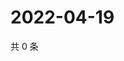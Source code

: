 # 2022-04-19

共 0 条

<!-- BEGIN WEIBO -->
<!-- 最后更新时间 Tue Apr 19 2022 23:16:55 GMT+0800 (China Standard Time) -->

<!-- END WEIBO -->
